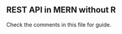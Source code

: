 ## REST API in MERN without R

Check the comments in this file for guide.

<!-- 
To create a product, send post request at /products/new
data = {
	"name" : "..",
	"price" : ...,
}

To delete a particular product, send post request at /products/delete
data = {
	"id" : "mongodb provided unique id"
}

To delete a mass number of products, send post request at /products/delete
data = {
	"name" : "..."
}

To view all sort of products, then GET request at /products (visit using browser :-|)
 -->